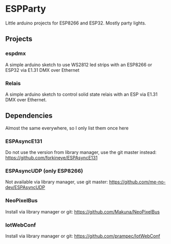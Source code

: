 # ESPParty
Little arduino projects for ESP8266 and ESP32. Mostly party lights.

## Projects
### espdmx
A simple arduino sketch to use WS2812 led strips with an ESP8266 or ESP32 via E1.31 DMX over Ethernet
### Relais
A simple arduino sketch to control solid state relais with an ESP via  E1.31 DMX over Ethernet.

## Dependencies
Almost the same everywhere, so I only list them once here
### ESPAsyncE131
Do not use the version from library manager, use the git master instead: https://github.com/forkineye/ESPAsyncE131
### ESPAsyncUDP (only ESP8266)
Not available via library manager, use git master: https://github.com/me-no-dev/ESPAsyncUDP
### NeoPixelBus
Install via library manager or git: https://github.com/Makuna/NeoPixelBus
### IotWebConf
Install via library manager or git: https://github.com/prampec/IotWebConf
